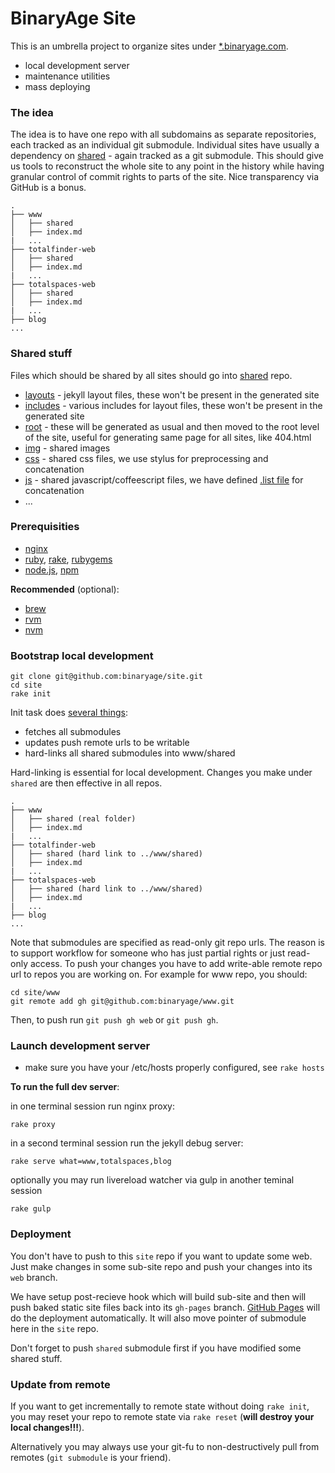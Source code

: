 # BinaryAge Site

This is an umbrella project to organize sites under [*.binaryage.com](http://www.binaryage.com).

  * local development server
  * maintenance utilities
  * mass deploying

### The idea

The idea is to have one repo with all subdomains as separate repositories, each tracked as an individual git submodule. Individual sites have usually a dependency on [shared](/binaryage/shared) - again tracked as a git submodule. This should give us tools to reconstruct the whole site to any point in the history while having granular control of commit rights to parts of the site. Nice transparency via GitHub is a bonus.

    .
    ├── www
    │   ├── shared
    │   ├── index.md
    |   ...
    ├── totalfinder-web
    │   ├── shared
    │   ├── index.md
    |   ...
    ├── totalspaces-web
    │   ├── shared
    │   ├── index.md
    |   ...
    ├── blog
    ...

### Shared stuff

Files which should be shared by all sites should go into [shared](/binaryage/shared) repo.

  * [layouts](https://github.com/binaryage/shared/tree/master/layouts) - jekyll layout files, these won't be present in the generated site
  * [includes](https://github.com/binaryage/shared/tree/master/includes) - various includes for layout files, these won't be present in the generated site
  * [root](https://github.com/binaryage/shared/tree/master/root) - these will be generated as usual and then moved to the root level of the site, useful for generating same page for all sites, like 404.html
  * [img](https://github.com/binaryage/shared/tree/master/img) - shared images
  * [css](https://github.com/binaryage/shared/tree/master/css) - shared css files, we use stylus for preprocessing and concatenation
  * [js](https://github.com/binaryage/shared/tree/master/js) - shared javascript/coffeescript files, we have defined [.list file](https://github.com/binaryage/shared/blob/master/js/code.list) for concatenation
  * ...

### Prerequisities

  * [nginx](http://nginx.org)
  * [ruby](http://www.ruby-lang.org), [rake](http://rake.rubyforge.org), [rubygems](http://rubygems.org)
  * [node.js](http://nodejs.org), [npm](http://npmjs.org)

**Recommended** (optional):

  * [brew](http://mxcl.github.com/homebrew)
  * [rvm](http://beginrescueend.com)
  * [nvm](https://github.com/creationix/nvm)

### Bootstrap local development

    git clone git@github.com:binaryage/site.git
    cd site
    rake init

Init task does [several things](https://github.com/binaryage/site/blob/master/rakefile):

  * fetches all submodules
  * updates push remote urls to be writable
  * hard-links all shared submodules into www/shared

Hard-linking is essential for local development. Changes you make under `shared` are then effective in all repos.

    .
    ├── www
    │   ├── shared (real folder)
    │   ├── index.md
    |   ...
    ├── totalfinder-web
    │   ├── shared (hard link to ../www/shared)
    │   ├── index.md
    |   ...
    ├── totalspaces-web
    │   ├── shared (hard link to ../www/shared)
    │   ├── index.md
    |   ...
    ├── blog
    ...

Note that submodules are specified as read-only git repo urls. The reason is to support workflow for someone who has just partial rights or just read-only access.
To push your changes you have to add write-able remote repo url to repos you are working on. For example for www repo, you should:

    cd site/www
    git remote add gh git@github.com:binaryage/www.git

Then, to push run `git push gh web` or `git push gh`.

### Launch development server

  * make sure you have your /etc/hosts properly configured, see `rake hosts`

**To run the full dev server**:

in one terminal session run nginx proxy:

    rake proxy

in a second terminal session run the jekyll debug server:

    rake serve what=www,totalspaces,blog

optionally you may run livereload watcher via gulp in another teminal session

    rake gulp

### Deployment

You don't have to push to this `site` repo if you want to update some web. Just make changes in some sub-site repo and push your changes into its `web` branch.

We have setup post-recieve hook which will build sub-site and then will push baked static site files back into its `gh-pages` branch. [GitHub Pages](//pages.github.com) will do the deployment automatically. It will also move pointer of submodule here in the `site` repo.

Don't forget to push `shared` submodule first if you have modified some shared stuff.

### Update from remote

If you want to get incrementally to remote state without doing `rake init`, you may reset your repo to remote state via `rake reset` (**will destroy your local changes!!!**).

Alternatively you may always use your git-fu to non-destructively pull from remotes (`git submodule` is your friend).
